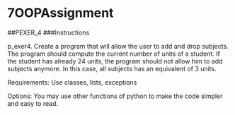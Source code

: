 # 7OOPAssignment

##PEXER_4
###Instructions

p_exer4. Create a program that will allow the user to add and drop subjects. The program should compute the current number of units of a student. If the student has already 24 units, the program should not allow him to add subjects anymore. In this case, all subjects has an equivalent of 3 units.

Requirements:
Use classes, lists, exceptions

Options:
You may use other functions of python to make the code simpler and easy to read.
